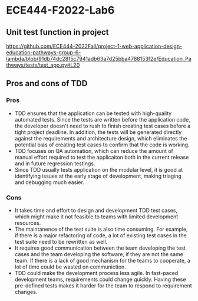 # ECE444-F2022-Lab6

## Unit test function in project
https://github.com/ECE444-2022Fall/project-1-web-application-design-education-pathways-group-6-lambda/blob/91db74dc28f5c7941adb63a7d25bba4788153f2e/Education_Pathways/tests/test_app.py#L20


## Pros and cons of TDD

### Pros
- TDD ensures that the application can be tested with high-quality automated tests. Since the tests are written before the application code, the developer doesn't need to rush to finish creating test cases before a tight project deadline. In addition, the tests will be generated directly against the requirements and architecture design, which eliminates the potential bias of creating test cases to confirm that the code is working.
- TDD focuses on QA automation, which can reduce the amount of  manual effort required to test the applicaiton both in the current release and in future regression testings.
- Since TDD usually tests application on the modular level, it is good at identifying issues at the early stage of development, making triaging and debugging much easier.

### Cons
- It takes time and effort to design and development TDD test cases, which might make it not feasible to teams with limited development resources.
- The maintanence of the test suite is also time consuming. For example, if there is a major refactoring of code, a lot of existing test cases in the test suite need to be rewritten as well.
- It requires good communication between the team developing the test cases and the team developing the software, if they are not the same team. If there is a lack of good mechanism for the teams to cooperate, a lot of time could be wasted on communiction.
- TDD could make the development process less agile. In fast-paced development teams, requirements could change quickly. Having these pre-defined tests makes it harder for the team to respond to requirement changes.
